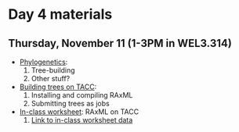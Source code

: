 # Day 4 materials

## Thursday, November 11 (1-3PM in WEL3.314)

* [Phylogenetics](https://github.com/eachambers/UNAMtraining/blob/main/Day4/4.1_RADseq_phylo.pdf):
  1. Tree-building
  2. Other stuff?
* [Building trees on TACC]():
  1. Installing and compiling RAxML
  2. Submitting trees as jobs
* [In-class worksheet](): RAxML on TACC
  1. [Link to in-class worksheet data]()
